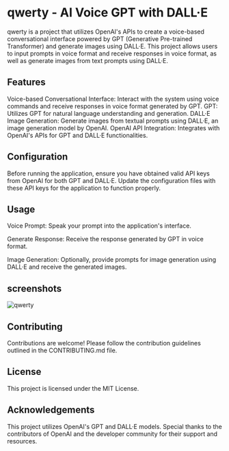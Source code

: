 # qwerty - AI Voice GPT with DALL·E
qwerty is a project that utilizes OpenAI's APIs to create a voice-based conversational interface powered by GPT (Generative Pre-trained Transformer) and generate images using DALL·E. This project allows users to input prompts in voice format and receive responses in voice format, as well as generate images from text prompts using DALL·E.

## Features
Voice-based Conversational Interface: Interact with the system using voice commands and receive responses in voice format generated by GPT.
GPT: Utilizes GPT for natural language understanding and generation.
DALL·E Image Generation: Generate images from textual prompts using DALL·E, an image generation model by OpenAI.
OpenAI API Integration: Integrates with OpenAI's APIs for GPT and DALL·E functionalities.

## Configuration
Before running the application, ensure you have obtained valid API keys from OpenAI for both GPT and DALL·E. Update the configuration files with these API keys for the application to function properly.

## Usage
Voice Prompt: Speak your prompt into the application's interface.

Generate Response: Receive the response generated by GPT in voice format.

Image Generation: Optionally, provide prompts for image generation using DALL·E and receive the generated images.

## screenshots 
![qwerty ](https://github.com/piyush15102003/ai-voice-gpt-qwerty-/assets/116540990/84fde278-9037-4c22-9fb0-84d46322e556)

## Contributing
Contributions are welcome! Please follow the contribution guidelines outlined in the CONTRIBUTING.md file.

## License
This project is licensed under the MIT License.

## Acknowledgements
This project utilizes OpenAI's GPT and DALL·E models.
Special thanks to the contributors of OpenAI and the developer community for their support and resources.

